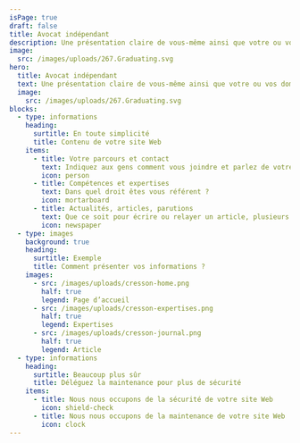 ```yaml
---
isPage: true
draft: false
title: Avocat indépendant
description: Une présentation claire de vous-même ainsi que votre ou vos domaines d’expertises.
image: 
  src: /images/uploads/267.Graduating.svg
hero:
  title: Avocat indépendant
  text: Une présentation claire de vous-même ainsi que votre ou vos domaines d’expertises.
  image: 
    src: /images/uploads/267.Graduating.svg
blocks:
  - type: informations
    heading:
      surtitle: En toute simplicité
      title: Contenu de votre site Web
    items:
      - title: Votre parcours et contact
        text: Indiquez aux gens comment vous joindre et parlez de votre expérience
        icon: person
      - title: Compétences et expertises
        text: Dans quel droit êtes vous référent ?
        icon: mortarboard
      - title: Actualités, articles, parutions
        text: Que ce soit pour écrire ou relayer un article, plusieurs moyens sont possibles pour alimenter le contenu de votre site.
        icon: newspaper
  - type: images
    background: true
    heading:
      surtitle: Exemple
      title: Comment présenter vos informations ?
    images:
      - src: /images/uploads/cresson-home.png
        half: true
        legend: Page d’accueil
      - src: /images/uploads/cresson-expertises.png
        half: true
        legend: Expertises
      - src: /images/uploads/cresson-journal.png
        half: true
        legend: Article
  - type: informations
    heading:
      surtitle: Beaucoup plus sûr
      title: Déléguez la maintenance pour plus de sécurité
    items:
      - title: Nous nous occupons de la sécurité de votre site Web
        icon: shield-check
      - title: Nous nous occupons de la maintenance de votre site Web
        icon: clock
---
```

